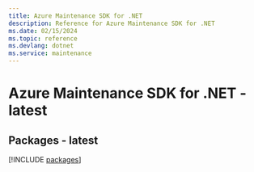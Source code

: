 ```yaml
---
title: Azure Maintenance SDK for .NET
description: Reference for Azure Maintenance SDK for .NET
ms.date: 02/15/2024
ms.topic: reference
ms.devlang: dotnet
ms.service: maintenance
---
```

# Azure Maintenance SDK for .NET - latest
## Packages - latest
[!INCLUDE [packages](maintenance-index.md)]